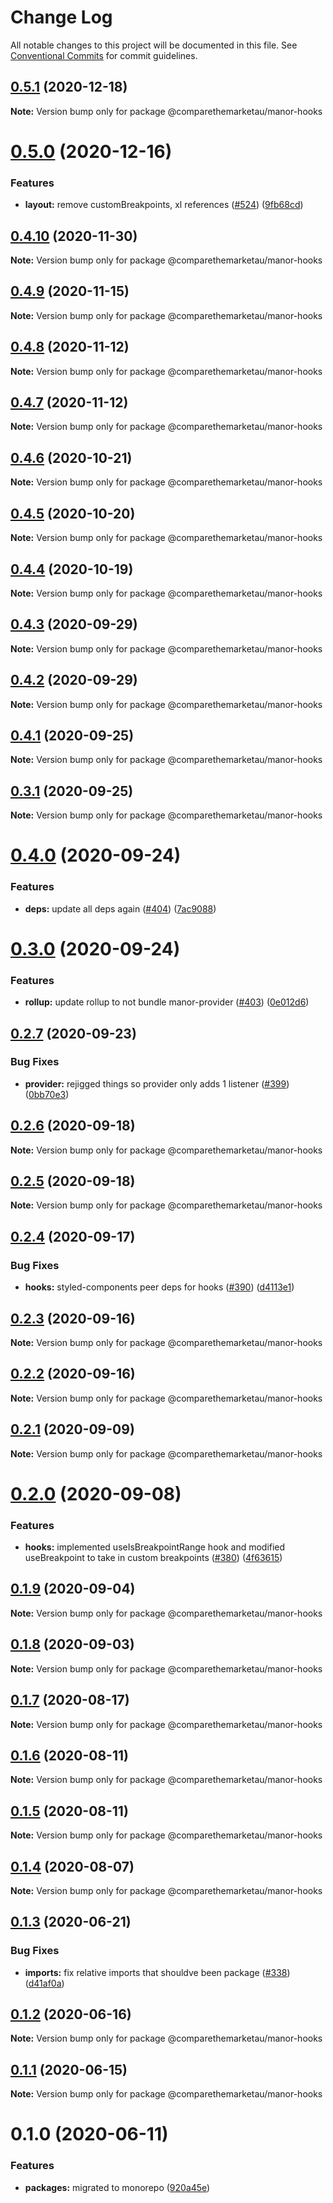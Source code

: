 # Change Log

All notable changes to this project will be documented in this file.
See [Conventional Commits](https://conventionalcommits.org) for commit guidelines.

## [0.5.1](https://github.com/comparethemarketau/manor-react/compare/@comparethemarketau/manor-hooks@0.5.0...@comparethemarketau/manor-hooks@0.5.1) (2020-12-18)

**Note:** Version bump only for package @comparethemarketau/manor-hooks





# [0.5.0](https://github.com/comparethemarketau/manor-react/compare/@comparethemarketau/manor-hooks@0.4.10...@comparethemarketau/manor-hooks@0.5.0) (2020-12-16)


### Features

* **layout:** remove customBreakpoints, xl references ([#524](https://github.com/comparethemarketau/manor-react/issues/524)) ([9fb68cd](https://github.com/comparethemarketau/manor-react/commit/9fb68cdcf20e079580a7a2a582edc99701bdad13))





## [0.4.10](https://github.com/comparethemarketau/manor-react/compare/@comparethemarketau/manor-hooks@0.4.9...@comparethemarketau/manor-hooks@0.4.10) (2020-11-30)

**Note:** Version bump only for package @comparethemarketau/manor-hooks





## [0.4.9](https://github.com/comparethemarketau/manor-react/compare/@comparethemarketau/manor-hooks@0.4.8...@comparethemarketau/manor-hooks@0.4.9) (2020-11-15)

**Note:** Version bump only for package @comparethemarketau/manor-hooks





## [0.4.8](https://github.com/comparethemarketau/manor-react/compare/@comparethemarketau/manor-hooks@0.4.7...@comparethemarketau/manor-hooks@0.4.8) (2020-11-12)

**Note:** Version bump only for package @comparethemarketau/manor-hooks





## [0.4.7](https://github.com/comparethemarketau/manor-react/compare/@comparethemarketau/manor-hooks@0.4.6...@comparethemarketau/manor-hooks@0.4.7) (2020-11-12)

**Note:** Version bump only for package @comparethemarketau/manor-hooks





## [0.4.6](https://github.com/comparethemarketau/manor-react/compare/@comparethemarketau/manor-hooks@0.4.5...@comparethemarketau/manor-hooks@0.4.6) (2020-10-21)

**Note:** Version bump only for package @comparethemarketau/manor-hooks





## [0.4.5](https://github.com/comparethemarketau/manor-react/compare/@comparethemarketau/manor-hooks@0.4.4...@comparethemarketau/manor-hooks@0.4.5) (2020-10-20)

**Note:** Version bump only for package @comparethemarketau/manor-hooks





## [0.4.4](https://github.com/comparethemarketau/manor-react/compare/@comparethemarketau/manor-hooks@0.4.3...@comparethemarketau/manor-hooks@0.4.4) (2020-10-19)

**Note:** Version bump only for package @comparethemarketau/manor-hooks





## [0.4.3](https://github.com/comparethemarketau/manor-react/compare/@comparethemarketau/manor-hooks@0.4.2...@comparethemarketau/manor-hooks@0.4.3) (2020-09-29)

**Note:** Version bump only for package @comparethemarketau/manor-hooks





## [0.4.2](https://github.com/comparethemarketau/manor-react/compare/@comparethemarketau/manor-hooks@0.4.1...@comparethemarketau/manor-hooks@0.4.2) (2020-09-29)

**Note:** Version bump only for package @comparethemarketau/manor-hooks





## [0.4.1](https://github.com/comparethemarketau/manor-react/compare/@comparethemarketau/manor-hooks@0.3.1...@comparethemarketau/manor-hooks@0.4.1) (2020-09-25)

**Note:** Version bump only for package @comparethemarketau/manor-hooks





## [0.3.1](https://github.com/comparethemarketau/manor-react/compare/@comparethemarketau/manor-hooks@0.4.0...@comparethemarketau/manor-hooks@0.3.1) (2020-09-25)

**Note:** Version bump only for package @comparethemarketau/manor-hooks





# [0.4.0](https://github.com/comparethemarketau/manor-react/compare/@comparethemarketau/manor-hooks@0.3.0...@comparethemarketau/manor-hooks@0.4.0) (2020-09-24)


### Features

* **deps:** update all deps again ([#404](https://github.com/comparethemarketau/manor-react/issues/404)) ([7ac9088](https://github.com/comparethemarketau/manor-react/commit/7ac9088c9f042a656b2e8cb2bab615ed44bad88c))





# [0.3.0](https://github.com/comparethemarketau/manor-react/compare/@comparethemarketau/manor-hooks@0.2.7...@comparethemarketau/manor-hooks@0.3.0) (2020-09-24)


### Features

* **rollup:** update rollup to not bundle manor-provider ([#403](https://github.com/comparethemarketau/manor-react/issues/403)) ([0e012d6](https://github.com/comparethemarketau/manor-react/commit/0e012d6fbadcf0ec99857c22e148cacd6265b60a))





## [0.2.7](https://github.com/comparethemarketau/manor-react/compare/@comparethemarketau/manor-hooks@0.2.6...@comparethemarketau/manor-hooks@0.2.7) (2020-09-23)


### Bug Fixes

* **provider:** rejigged things so provider only adds 1 listener ([#399](https://github.com/comparethemarketau/manor-react/issues/399)) ([0bb70e3](https://github.com/comparethemarketau/manor-react/commit/0bb70e3b3975361b505946f184aaadd58ab5d415))





## [0.2.6](https://github.com/comparethemarketau/manor-react/compare/@comparethemarketau/manor-hooks@0.2.5...@comparethemarketau/manor-hooks@0.2.6) (2020-09-18)

**Note:** Version bump only for package @comparethemarketau/manor-hooks





## [0.2.5](https://github.com/comparethemarketau/manor-react/compare/@comparethemarketau/manor-hooks@0.2.4...@comparethemarketau/manor-hooks@0.2.5) (2020-09-18)

**Note:** Version bump only for package @comparethemarketau/manor-hooks





## [0.2.4](https://github.com/comparethemarketau/manor-react/compare/@comparethemarketau/manor-hooks@0.2.3...@comparethemarketau/manor-hooks@0.2.4) (2020-09-17)


### Bug Fixes

* **hooks:** styled-components peer deps for hooks ([#390](https://github.com/comparethemarketau/manor-react/issues/390)) ([d4113e1](https://github.com/comparethemarketau/manor-react/commit/d4113e10fbd401eac565d38b09169f85ffd1f985))





## [0.2.3](https://github.com/comparethemarketau/manor-react/compare/@comparethemarketau/manor-hooks@0.2.2...@comparethemarketau/manor-hooks@0.2.3) (2020-09-16)

**Note:** Version bump only for package @comparethemarketau/manor-hooks





## [0.2.2](https://github.com/comparethemarketau/manor-react/compare/@comparethemarketau/manor-hooks@0.2.1...@comparethemarketau/manor-hooks@0.2.2) (2020-09-16)

**Note:** Version bump only for package @comparethemarketau/manor-hooks





## [0.2.1](https://github.com/comparethemarketau/manor-react/compare/@comparethemarketau/manor-hooks@0.2.0...@comparethemarketau/manor-hooks@0.2.1) (2020-09-09)

**Note:** Version bump only for package @comparethemarketau/manor-hooks





# [0.2.0](https://github.com/comparethemarketau/manor-react/compare/@comparethemarketau/manor-hooks@0.1.9...@comparethemarketau/manor-hooks@0.2.0) (2020-09-08)


### Features

* **hooks:** implemented useIsBreakpointRange hook and modified useBreakpoint to take in custom breakpoints ([#380](https://github.com/comparethemarketau/manor-react/issues/380)) ([4f63615](https://github.com/comparethemarketau/manor-react/commit/4f63615999b3c2fcaf947bc6fa248e701f7f65f1))





## [0.1.9](https://github.com/comparethemarketau/manor-react/compare/@comparethemarketau/manor-hooks@0.1.8...@comparethemarketau/manor-hooks@0.1.9) (2020-09-04)

**Note:** Version bump only for package @comparethemarketau/manor-hooks





## [0.1.8](https://github.com/comparethemarketau/manor-react/compare/@comparethemarketau/manor-hooks@0.1.7...@comparethemarketau/manor-hooks@0.1.8) (2020-09-03)

**Note:** Version bump only for package @comparethemarketau/manor-hooks





## [0.1.7](https://github.com/comparethemarketau/manor-react/compare/@comparethemarketau/manor-hooks@0.1.6...@comparethemarketau/manor-hooks@0.1.7) (2020-08-17)

**Note:** Version bump only for package @comparethemarketau/manor-hooks





## [0.1.6](https://github.com/comparethemarketau/manor-react/compare/@comparethemarketau/manor-hooks@0.1.5...@comparethemarketau/manor-hooks@0.1.6) (2020-08-11)

**Note:** Version bump only for package @comparethemarketau/manor-hooks





## [0.1.5](https://github.com/comparethemarketau/manor-react/compare/@comparethemarketau/manor-hooks@0.1.4...@comparethemarketau/manor-hooks@0.1.5) (2020-08-11)

**Note:** Version bump only for package @comparethemarketau/manor-hooks





## [0.1.4](https://github.com/comparethemarketau/manor-react/compare/@comparethemarketau/manor-hooks@0.1.3...@comparethemarketau/manor-hooks@0.1.4) (2020-08-07)

**Note:** Version bump only for package @comparethemarketau/manor-hooks





## [0.1.3](https://github.com/comparethemarketau/manor-react/compare/@comparethemarketau/manor-hooks@0.1.2...@comparethemarketau/manor-hooks@0.1.3) (2020-06-21)


### Bug Fixes

* **imports:** fix relative imports that shouldve been package ([#338](https://github.com/comparethemarketau/manor-react/issues/338)) ([d41af0a](https://github.com/comparethemarketau/manor-react/commit/d41af0aea1f21e2fd30d281301648d44fc566da4))





## [0.1.2](https://github.com/comparethemarketau/manor-react/compare/@comparethemarketau/manor-hooks@0.1.1...@comparethemarketau/manor-hooks@0.1.2) (2020-06-16)

**Note:** Version bump only for package @comparethemarketau/manor-hooks





## [0.1.1](https://github.com/comparethemarketau/manor-react/compare/@comparethemarketau/manor-hooks@0.1.0...@comparethemarketau/manor-hooks@0.1.1) (2020-06-15)

**Note:** Version bump only for package @comparethemarketau/manor-hooks





# 0.1.0 (2020-06-11)


### Features

* **packages:** migrated to monorepo ([920a45e](https://github.com/comparethemarketau/manor-react/commit/920a45ec4b40a19de32f39f29693cbe1b1f314ae))
